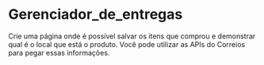 # Gerenciador_de_entregas

Crie uma página onde é possível salvar os itens que comprou e demonstrar qual é o local que está o produto. Você pode utilizar as APIs do Correios para pegar essas informações.
